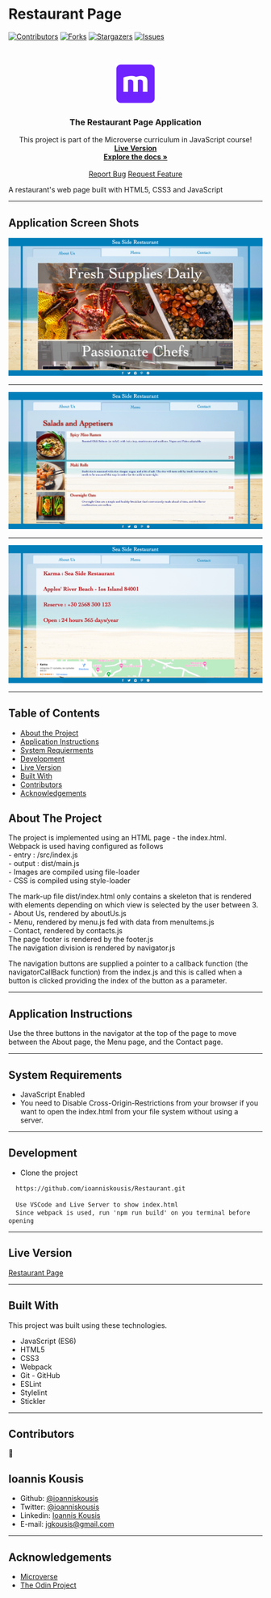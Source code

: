 # Restaurant Page

<!--
*** Thanks for checking out this README Template. If you have a suggestion that would
*** make this better, please fork the repo and create a pull request or simply open
*** an issue with the tag "enhancement".
*** Thanks again! Now go create something AMAZING! :D
-->

<!-- PROJECT SHIELDS -->
<!--
*** I'm using markdown "reference style" links for readability.
*** Reference links are enclosed in brackets [ ] instead of parentheses ( ).
*** See the bottom of this document for the declaration of the reference variables
*** for contributors-url, forks-url, etc. This is an optional, concise syntax you may use.
*** https://www.markdownguide.org/basic-syntax/#reference-style-links
-->

[![Contributors][contributors-shield]][contributors-url]
[![Forks][forks-shield]][forks-url]
[![Stargazers][stars-shield]][stars-url]
[![Issues][issues-shield]][issues-url]

<!-- PROJECT LOGO -->
<br />
<p align="center">
  <a href="https://github.com/ioanniskousis/Restaurant">
    <img src="resources/images/microverse.png" alt="Microverse Logo" width="80" height="80">
  </a>
  
  <h3 align="center">The Restaurant Page Application</h3>
  
  <p align="center">
    This project is part of the Microverse curriculum in JavaScript course!
    <br />
    <a href="https://ioanniskousis.github.io/Restaurant/"><strong>Live Version</strong></a>
    <br />
    <a href="https://github.com/ioanniskousis/Restaurant"><strong>Explore the docs »</strong></a>
    <br />
    <br />
    <a href="https://github.com/ioanniskousis/Restaurant/issues">Report Bug</a>
    <a href="https://github.com/ioanniskousis/Restaurant/issues">Request Feature</a>
  </p>
</p>

A restaurant's web page built with HTML5, CSS3 and JavaScript

<hr />

## Application Screen Shots  

<img src="resources/images/about.png" alt="the about page">
<hr />
<img src="resources/images/menu.png" alt="the menu page">
<hr />
<img src="resources/images/contact.png" alt="the contact page">
<hr />

<!-- TABLE OF CONTENTS -->

## Table of Contents

- [About the Project](#about-the-project)
- [Application Instructions](#application-instructions)
- [System Requierments](#system-requierments)
- [Development](#development)
- [Live Version](#live-version)
- [Built With](#built-with)
- [Contributors](#contributors)
- [Acknowledgements](#acknowledgements)

<!-- ABOUT THE PROJECT -->

## About The Project  

  The project is implemented using an HTML page - the index.html.  
  Webpack is used having configured as follows  
    - entry  : /src/index.js  
    - output : dist/main.js  
    - Images are compiled using file-loader  
    - CSS is compiled using style-loader  

  The mark-up file dist/index.html only contains a skeleton that is rendered with elements depending on which view is selected by the user between 3.  
    - About Us, rendered by aboutUs.js  
    - Menu, rendered by menu.js fed with data from menuItems.js  
    - Contact, rendered by contacts.js  
  The page footer is rendered by the footer.js  
  The navigation division is rendered by navigator.js  

  The navigation buttons are supplied a pointer to a callback function (the navigatorCallBack function) from the index.js and this is called when a button is clicked providing the index of the button as a parameter.  

<hr/>

<!-- ABOUT THE PROJECT -->

## Application Instructions  

  Use the three buttons in the navigator at the top of the page to move between the About page, the Menu page, and the Contact page.  

<hr/>

## System Requirements
  - JavaScript Enabled  
  - You need to Disable Cross-Origin-Restrictions from your browser if you want to open the index.html from your file system without using a server.  

<hr/>

## Development
  * Clone the project
  ```
    https://github.com/ioanniskousis/Restaurant.git
    
    Use VSCode and Live Server to show index.html
    Since webpack is used, run 'npm run build' on you terminal before opening
  ``` 
<hr/>

## Live Version

  [Restaurant Page](https://ioanniskousis.github.io/Restaurant/)

<hr/>

## Built With

This project was built using these technologies.

  - JavaScript (ES6)
  - HTML5
  - CSS3
  - Webpack
  - Git - GitHub
  - ESLint
  - Stylelint
  - Stickler

<hr/>

<!-- CONTACT -->

## Contributors

:bust_in_silhouette:
​
## Ioannis Kousis

- Github: [@ioanniskousis](https://github.com/ioanniskousis)
- Twitter: [@ioanniskousis](https://twitter.com/ioanniskousis)
- Linkedin: [Ioannis Kousis](https://www.linkedin.com/in/jgkousis)
- E-mail: jgkousis@gmail.com
​
<hr/>
<!-- ACKNOWLEDGEMENTS -->

## Acknowledgements

  - [Microverse](https://www.microverse.org/)
  - [The Odin Project](https://www.theodinproject.com/)


<!-- MARKDOWN LINKS & IMAGES -->
<!-- https://www.markdownguide.org/basic-syntax/#reference-style-links -->

[contributors-shield]: https://img.shields.io/github/contributors/ioanniskousis/Restaurant.svg?style=flat-square
[contributors-url]: https://github.com/ioanniskousis/Restaurant/graphs/contributors
[forks-shield]: https://img.shields.io/github/forks/ioanniskousis/Restaurant.svg?style=flat-square
[forks-url]: https://github.com/ioanniskousis/Restaurant/network/members
[stars-shield]: https://img.shields.io/github/stars/ioanniskousis/Restaurant.svg?style=flat-square
[stars-url]: https://github.com/ioanniskousis/Restaurant/stargazers
[issues-shield]: https://img.shields.io/github/issues/ioanniskousis/Restaurant.svg?style=flat-square
[issues-url]: https://github.com/ioanniskousis/Restaurant/issues
